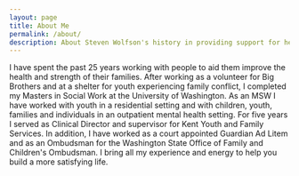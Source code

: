 ```yaml
---
layout: page
title: About Me
permalink: /about/
description: About Steven Wolfson's history in providing support for health and well-being.
---
```


I have spent the past 25 years working with people to aid them improve the health and strength of their families. After working as a volunteer for Big Brothers and at a shelter for youth experiencing family conflict, I completed my Masters in Social Work at the University of Washington. As an MSW I have worked with youth in a residential setting and with children, youth, families and individuals in an outpatient mental health setting. For five years I served as Clinical Director and supervisor for Kent Youth and Family Services. In addition, I have worked as a court appointed Guardian Ad Litem and as an Ombudsman for the Washington State Office of Family and Children's Ombudsman. I bring all my experience and energy to help you build a more satisfying life.